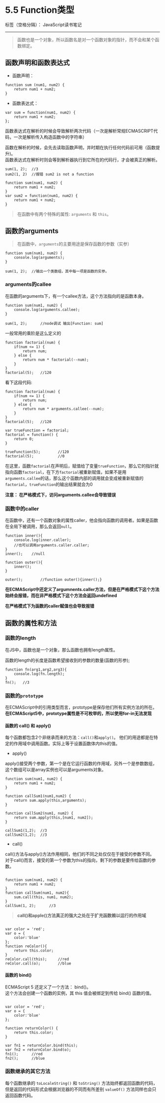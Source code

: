 # 5.5 Function类型

标签（空格分隔）： JavaScript读书笔记   

---
>函数也是一个对象，所以函数名是对一个函数对象的指针，而不会和某个函数绑定。  

## 函数声明和函数表达式  

 - 函数声明：
```
function sum (num1, num2) {
    return num1 + num2;
}
```  

 - 函数表达式：

```
var sum = function(num1, num2) {
    return num1 + num2; 
};
```  
函数表达式在解析的时候会导致解析两次代码（一次是解析常规ECMASCRIPT代码，一次是解析传入构造函数中的字符串）  

函数在解析的时候，会先去读取函数声明，并时期在执行任何代码前可用（函数提升)。    
函数表达式在解析时则会等到解析器执行到它所在的代码行，才会被真正的解析。  


```
sum(1, 2);  //3
sum2(1, 2)  //报错 sum2 is not a function

function sum(num1, num2) {
    return num1 + num2;
}
var sum2 = function(num1, num2) {
    return num1 + num2;
}
```

> 在函数中有两个特殊的属性: `arguments` 和  `this`。
## 函数的arguments

> 在函数中，`arguments`的主要用途是保存函数的参数（实参）

```
function sum(num1, num2) {
    console.log(arguments);
}

sum(1, 2);  //输出一个类数组，其中每一项是函数的实参。
```  

### arguments的callee

在函数的arguments下，有一个callee方法，这个方法指向的是函数本身。

```
function sum(num1, num2) {
    console.log(arguments.callee);
}

sum(1, 2);      //node调试 输出[Function: sum]
```  
一般常用的乘阶是这么定义的
```
function factorial(num) {
    if(num <= 1) {
        return num;
    } else {
        return num * factorial(--num);
    }
}
factorial(5);   //120
```  

看下这段代码: 

```
function factorial(num) {
    if(num <= 1) {
        return num;
    } else {
        return num * arguments.callee(--num);
    }
}
factorial(5);   //120

var trueFunction = factorial;
factorial = function() {
    return 0;
}

trueFunction(5);        //120
factorial(5);           //0
```
在这里，函数`factorial`在声明后，赋值给了变量`trueFunction`，那么它的指针就指向函数`factorial`，在下方`factorial`被重新赋值，如果不是用`arguments.callee`的话，那么这个函数内部的调用就会变成被重新赋值的`factorial`，`trueFunction`的输出结果就会为0  

**注意： 在严格模式下，访问arguments.callee会导致错误**  

### 函数中的caller
在函数中，还有一个函数对象的属性caller，他会指向函数的调用者。如果是函数在全局下被调用，那么会返回`null`。  

```
function inner(){
    console.log(inner.caller);
    //也可以调用arguments.caller.caller;
}
inner();    //null

function outer(){
    inner();
}

outer();        //function outer(){inner();}
```  

**在ECMAScript中还定义了argumnents.caller方法，但是在严格模式下这个方法始终会报错，而在非严格模式下这个方法会返回undefined**  

**在严格模式下为函数的caller赋值也会导致报错**  

## 函数的属性和方法  
### 函数的length  

在JS中，函数也是一个对象，那么函数也拥有length属性。  

函数的length的长度是函数希望接收到的参数的数量(函数的形参);

```
function fn(arg1,arg2,arg3){
    console.log(fn.length);
}
fn();   //3
```

### 函数的`prototype`  
在ECMAScript中的引用类型而言，prototype是保存他们所有实例方法的所在。  
**在ECMAScript5中，prototype属性是不可枚举的，所以使用for-in无法发现**    

#### 函数的 call() 和 apply()
每个函数都包含2个非继承而来的方法：`call()`和`apply()`。 他们的用途都是在特定的作用域中调用函数。实际上等于设置函数体内this的值。  

- apply()    

apply()接受两个参数，第一个是在它运行函数的作用域，另外一个是参数数组，这个数组可以是array实例也可以是arguments对象。  


```
function sum(num1, num2) {
    return num1 + num2;
}

function callSum1(num1,num2) {
    return sum.apply(this,arguments);
}

function callSum2(num1, num2) {
    return sum.apply(this,[num1, num2]);
}

callSum1(1,2);  //3
callSum2(1,2);  //3
```

 - call()  

call()方法与apply()方法作用相同，他们的不同之处仅仅在于接受的参数不同。  
对于call()而言，接受的第一个参数为this的指向，剩下的参数是要传给函数的参数。 

```

function sum(num1, num2) {
    return num1 + num2;
}
function callSum(num1, num2){
    sum.call(this, num1, num2);
}
callSum(1, 2);      //3

```

> **call()和apple()方法真正的强大之处在于扩充函数赖以运行的作用域**  

```

var color = 'red';
var o = {
    color:'blue'
};
function reColor(){
    return this.color;
}
reColor.call(this);     //red
reColor.call(o);        //blue

```  

#### 函数的 bind()  
ECMAScript 5 还定义了一个方法： bind()。  
这个方法会创建一个函数的实例，其 this 值会被绑定到传给 bind() 函数的值。  

```

var color = 'red';
var o = {
    color:'blue'
};

function returnColor() {
    return this.color;
}

var fn1 = returnColor.bind(this);
var fn2 = returnColor.bind(o);
fn1();      //red
fn2();      //blue

```

### 函数继承的其它方法  

每个函数继承的 `toLocaleString()` 和 `toString()` 方法始终都返回函数的代码，但是返回的代码形式会根据浏览器的不同而有所差别
`valueOf()` 方法同样也会只返回函数代码。  
















